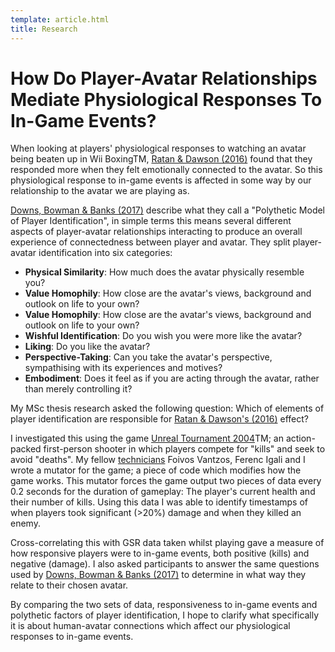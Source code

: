```yaml
---
template: article.html
title: Research
---
```


# How Do Player-Avatar Relationships Mediate Physiological Responses To In-Game Events?

When looking at players' physiological responses to watching an avatar being beaten up in Wii BoxingTM, [Ratan & Dawson (2016)](http://journals.sagepub.com/doi/pdf/10.1177/0093650215570652) found that they responded more when they felt emotionally connected to the avatar. So this physiological response to in-game events is affected in some way by our relationship to the avatar we are playing as.

[Downs, Bowman & Banks (2017)](http://psycnet.apa.org/doiLanding?doi=10.1037%2Fppm0000170) describe what they call a "Polythetic Model of Player Identification", in simple terms this means several different aspects of player-avatar relationships interacting to produce an overall experience of connectedness between player and avatar. They split player-avatar identification into six categories:

- **Physical Similarity**: How much does the avatar physically resemble you?
- **Value Homophily**: How close are the avatar's views, background and outlook on life to your own?
- **Value Homophily**: How close are the avatar's views, background and outlook on life to your own?
- **Wishful Identification**: Do you wish you were more like the avatar?
- **Liking**: Do you like the avatar?
- **Perspective-Taking**: Can you take the avatar's perspective, sympathising with its experiences and motives?
- **Embodiment**: Does it feel as if you are acting through the avatar, rather than merely controlling it?

My MSc thesis research asked the following question: Which of elements of player identification are responsible for [Ratan & Dawson's (2016)](http://journals.sagepub.com/doi/pdf/10.1177/0093650215570652) effect?

I investigated this using the game [Unreal Tournament 2004](https://store.steampowered.com/app/13230/Unreal_Tournament_2004_Editors_Choice_Edition/)TM; an action-packed first-person shooter in which players compete for "kills" and seek to avoid "deaths". My fellow [technicians](http://psychtech.co.uk) Foivos Vantzos, Ferenc Igali and I wrote a mutator for the game; a piece of code which modifies how the game works. This mutator forces the game output two pieces of data every 0.2 seconds for the duration of gameplay: The player's current health and their number of kills. Using this data I was able to identify timestamps of when players took significant (>20%) damage and when they killed an enemy.

Cross-correlating this with GSR data taken whilst playing gave a measure of how responsive players were to in-game events, both positive (kills) and negative (damage). I also asked participants to answer the same questions used by [Downs, Bowman & Banks (2017)](http://psycnet.apa.org/doiLanding?doi=10.1037%2Fppm0000170) to determine in what way they relate to their chosen avatar.

By comparing the two sets of data, responsiveness to in-game events and polythetic factors of player identification, I hope to clarify what specifically it is about human-avatar connections which affect our physiological responses to in-game events.